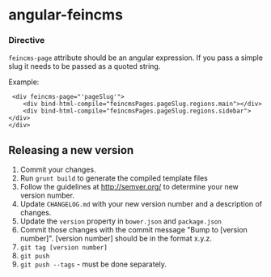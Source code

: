 angular-feincms
===============

### Directive
`feincms-page` attribute should be an angular expression. If you pass a simple slug it needs to be passed as a quoted string.

Example:
```
 <div feincms-page="'pageSlug'">
    <div bind-html-compile="feincmsPages.pageSlug.regions.main"></div>
    <div bind-html-compile="feincmsPages.pageSlug.regions.sidebar"></div>
</div>
```

## Releasing a new version

1. Commit your changes.
1. Run `grunt build` to generate the compiled template files
1. Follow the guidelines at http://semver.org/ to determine your new version number.
1. Update `CHANGELOG.md` with your new version number and a description of changes.
1. Update the `version` property in `bower.json` and `package.json`
1. Commit those changes with the commit message "Bump to [version number]". [version number] should be in the format x.y.z.
1. `git tag [version number]`
1. `git push`
1. `git push --tags` - must be done separately.
